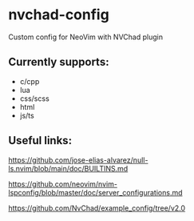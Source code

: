 # nvchad-config

Custom config for NeoVim with NVChad plugin

## Currently supports:

- c/cpp
- lua
- css/scss
- html
- js/ts

## Useful links:

https://github.com/jose-elias-alvarez/null-ls.nvim/blob/main/doc/BUILTINS.md

https://github.com/neovim/nvim-lspconfig/blob/master/doc/server_configurations.md

https://github.com/NvChad/example_config/tree/v2.0
